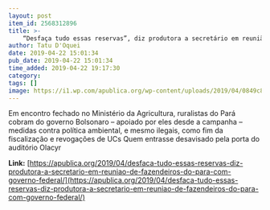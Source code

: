 ```yaml
---
layout: post
item_id: 2568312896
title: >-
    “Desfaça tudo essas reservas”, diz produtora a secretário em reunião de fazendeiros do Pará com governo federal
author: Tatu D'Oquei
date: 2019-04-22 15:01:34
pub_date: 2019-04-22 15:01:34
time_added: 2019-04-22 19:17:30
category: 
tags: []
image: https://i1.wp.com/apublica.org/wp-content/uploads/2019/04/0849c849-8927-4ab7-b648-83da6bab0284-1.jpeg?fit=639%2C336&ssl=1
---
```


Em encontro fechado no Ministério da Agricultura, ruralistas do Pará cobram do governo Bolsonaro – apoiado por eles desde a campanha – medidas contra política ambiental, e mesmo ilegais, como fim da fiscalização e revogações de UCs Quem entrasse desavisado pela porta do auditório Olacyr

**Link:** [https://apublica.org/2019/04/desfaca-tudo-essas-reservas-diz-produtora-a-secretario-em-reuniao-de-fazendeiros-do-para-com-governo-federal/](https://apublica.org/2019/04/desfaca-tudo-essas-reservas-diz-produtora-a-secretario-em-reuniao-de-fazendeiros-do-para-com-governo-federal/)

